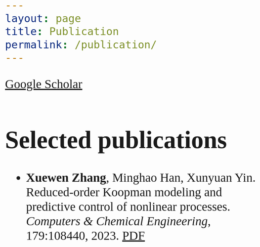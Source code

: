 ```yaml
---
layout: page
title: Publication
permalink: /publication/
---
```

<style> 
body {font-family: 'East Sea Dokdo', cursive;
      font-size: 40px;s} 
</style>


[Google Scholar](https://scholar.google.com/citations?user=VDS2k4oAAAAJ&hl=en&oi=ao)


<h1> Selected publications </h1>

- **Xuewen Zhang**, Minghao Han, Xunyuan Yin. Reduced-order Koopman modeling and predictive control of nonlinear processes. *Computers & Chemical Engineering*, 179:108440, 2023.  [PDF](https://doi.org/10.1016/j.compchemeng.2023.108440) 




